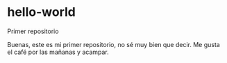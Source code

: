 # hello-world
Primer repositorio

Buenas, este es mi primer repositorio, no sé muy bien que decir. Me gusta el café por las mañanas y acampar.
